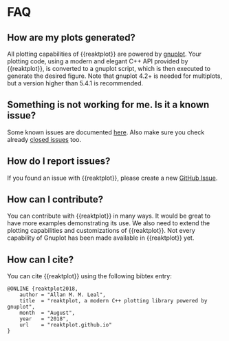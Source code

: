 # FAQ

## How are my plots generated?

All plotting capabilities of {{reaktplot}} are powered by [gnuplot].  Your
plotting code, using a modern and elegant C++ API provided by {{reaktplot}}, is
converted to a gnuplot script, which is then executed to generate the desired
figure. Note that gnuplot 4.2+ is needed for multiplots, but a version higher than 5.4.1 is recommended.

## Something is not working for me. Is it a known issue?

Some known issues are documented [here](known_issues.md). Also make sure you check already [closed issues](https://github.com/reaktplot/reaktplot/issues?q=is%3Aissue+is%3Aclosed) too.

## How do I report issues?

If you found an issue with {{reaktplot}}, please create a new
[GitHub Issue](https://github.com/reaktplot/reaktplot/issues/new).

## How can I contribute?

You can contribute with {{reaktplot}} in many ways. It would be great to have
more examples demonstrating its use. We also need to extend the plotting
capabilities and customizations of {{reaktplot}}. Not every capability of Gnuplot
has been made available in {{reaktplot}} yet.

## How can I cite?

You can cite {{reaktplot}} using the following bibtex entry:
~~~
@ONLINE {reaktplot2018,
    author = "Allan M. M. Leal",
    title  = "reaktplot, a modern C++ plotting library powered by gnuplot",
    month  = "August",
    year   = "2018",
    url    = "reaktplot.github.io"
}
~~~

[gnuplot]: http://gnuplot.info/
